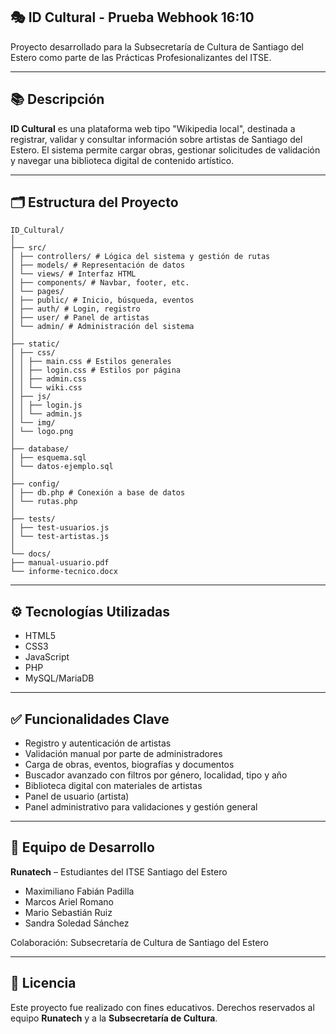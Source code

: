 ## 🎭 ID Cultural - Prueba Webhook 16:10

Proyecto desarrollado para la Subsecretaría de Cultura de Santiago del Estero como parte de las Prácticas Profesionalizantes del ITSE.

---

## 📚 Descripción

**ID Cultural** es una plataforma web tipo "Wikipedia local", destinada a registrar, validar y consultar información sobre artistas de Santiago del Estero. El sistema permite cargar obras, gestionar solicitudes de validación y navegar una biblioteca digital de contenido artístico.

---

## 🗂️ Estructura del Proyecto
```
ID_Cultural/
│
├── src/
│ ├── controllers/ # Lógica del sistema y gestión de rutas
│ ├── models/ # Representación de datos
│ └── views/ # Interfaz HTML
│ ├── components/ # Navbar, footer, etc.
│ └── pages/
│ ├── public/ # Inicio, búsqueda, eventos
│ ├── auth/ # Login, registro
│ ├── user/ # Panel de artistas
│ └── admin/ # Administración del sistema
│
├── static/
│ ├── css/
│ │ ├── main.css # Estilos generales
│ │ ├── login.css # Estilos por página
│ │ ├── admin.css
│ │ └── wiki.css
│ ├── js/
│ │ ├── login.js
│ │ └── admin.js
│ └── img/
│ └── logo.png
│
├── database/
│ ├── esquema.sql
│ └── datos-ejemplo.sql
│
├── config/
│ ├── db.php # Conexión a base de datos
│ └── rutas.php
│
├── tests/
│ ├── test-usuarios.js
│ └── test-artistas.js
│
└── docs/
├── manual-usuario.pdf
└── informe-tecnico.docx
```

---

## ⚙️ Tecnologías Utilizadas

- HTML5
- CSS3
- JavaScript
- PHP
- MySQL/MariaDB

---

## ✅ Funcionalidades Clave

- Registro y autenticación de artistas
- Validación manual por parte de administradores
- Carga de obras, eventos, biografías y documentos
- Buscador avanzado con filtros por género, localidad, tipo y año
- Biblioteca digital con materiales de artistas
- Panel de usuario (artista)
- Panel administrativo para validaciones y gestión general

---

## 👥 Equipo de Desarrollo

**Runatech** – Estudiantes del ITSE Santiago del Estero

- Maximiliano Fabián Padilla
- Marcos Ariel Romano
- Mario Sebastián Ruiz
- Sandra Soledad Sánchez

Colaboración: Subsecretaría de Cultura de Santiago del Estero

---

## 📄 Licencia

Este proyecto fue realizado con fines educativos. Derechos reservados al equipo **Runatech** y a la **Subsecretaría de Cultura**.

